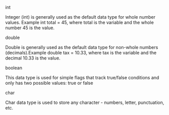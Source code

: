 int

Integer (int) is generally used as the default data type for whole number values. Example int total = 45, where total is the variable and the whole number 45 is the value.

double

Double is generally used as the default data type for non-whole numbers (decimals).Example double tax = 10.33, where  tax is the variable and the decimal 10.33 is the value.

boolean

This data type is used for simple flags that track true/false conditions and only has two possible values: true or false

char

Char data type is used to store any character - numbers, letter, punctuation, etc.